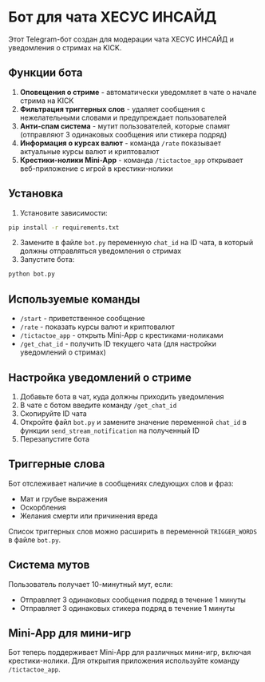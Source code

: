 # Бот для чата ХЕСУС ИНСАЙД

Этот Telegram-бот создан для модерации чата ХЕСУС ИНСАЙД и уведомления о стримах на KICK.

## Функции бота

1. **Оповещения о стриме** - автоматически уведомляет в чате о начале стрима на KICK
2. **Фильтрация триггерных слов** - удаляет сообщения с нежелательными словами и предупреждает пользователей
3. **Анти-спам система** - мутит пользователей, которые спамят (отправляют 3 одинаковых сообщения или стикера подряд)
4. **Информация о курсах валют** - команда `/rate` показывает актуальные курсы валют и криптовалют
5. **Крестики-нолики Mini-App** - команда `/tictactoe_app` открывает веб-приложение с игрой в крестики-нолики

## Установка

1. Установите зависимости:
```bash
pip install -r requirements.txt
```

2. Замените в файле `bot.py` переменную `chat_id` на ID чата, в который должны отправляться уведомления о стримах
3. Запустите бота:
```bash
python bot.py
```

## Используемые команды

- `/start` - приветственное сообщение
- `/rate` - показать курсы валют и криптовалют
- `/tictactoe_app` - открыть Mini-App с крестиками-ноликами
- `/get_chat_id` - получить ID текущего чата (для настройки уведомлений о стримах)

## Настройка уведомлений о стриме

1. Добавьте бота в чат, куда должны приходить уведомления
2. В чате с ботом введите команду `/get_chat_id`
3. Скопируйте ID чата
4. Откройте файл `bot.py` и замените значение переменной `chat_id` в функции `send_stream_notification` на полученный ID
5. Перезапустите бота

## Триггерные слова

Бот отслеживает наличие в сообщениях следующих слов и фраз:
- Мат и грубые выражения
- Оскорбления
- Желания смерти или причинения вреда

Список триггерных слов можно расширить в переменной `TRIGGER_WORDS` в файле `bot.py`.

## Система мутов

Пользователь получает 10-минутный мут, если:
- Отправляет 3 одинаковых сообщения подряд в течение 1 минуты
- Отправляет 3 одинаковых стикера подряд в течение 1 минуты

## Mini-App для мини-игр

Бот теперь поддерживает Mini-App для различных мини-игр, включая крестики-нолики. Для открытия приложения используйте команду `/tictactoe_app`.